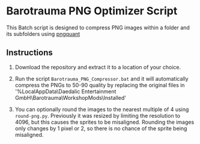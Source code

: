 # Barotrauma PNG Optimizer Script

This Batch script is designed to compress PNG images within a folder and its subfolders using [pngquant](https://github.com/kornelski/pngquant)

## Instructions

1. Download the repository and extract it to a location of your choice.

2. Run the script `Barotrauma_PNG_Compressor.bat` and it will automatically compress the PNGs to 50-90 quality by replacing the original files in '%LocalAppData\Daedalic Entertainment GmbH\Barotrauma\WorkshopMods\Installed'

3. You can optionally round the images to the nearest multiple of 4 using `round-png.py`. Previously it was resized by limiting the resolution to 4096, but this causes the sprites to be misaligned. 
Rounding the images only changes by 1 pixel or 2, so there is no chance of the sprite being misaligned.
